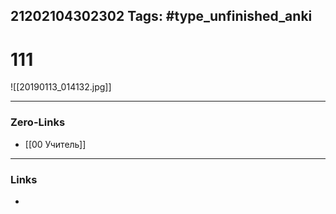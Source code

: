 21202104302302
Tags: #type_unfinished_anki 
---
# 111

![[20190113_014132.jpg]]

---
### Zero-Links
- [[00 Учитель]]
---
### Links
-